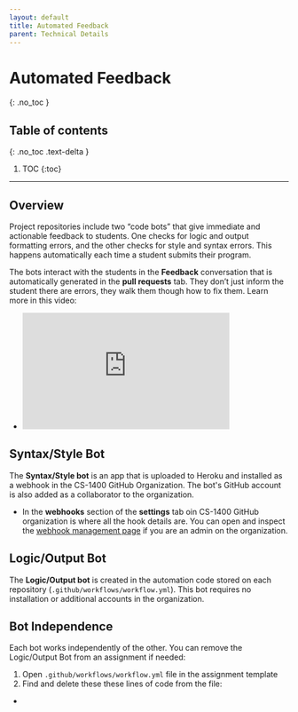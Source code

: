 ```yaml
---
layout: default
title: Automated Feedback
parent: Technical Details
---
```


# Automated Feedback
{: .no_toc }
## Table of contents
{: .no_toc .text-delta }

1. TOC
{:toc}

---

## Overview
Project repositories include two “code bots” that give immediate and actionable feedback to students. One checks for logic and output formatting errors, and the other checks for style and syntax errors. This happens automatically each time a student submits their program. 

The bots interact with the students in the **Feedback** conversation that is automatically generated in the **pull requests** tab. They don’t just inform the student there are errors, they walk them though how to fix them. Learn more in this video:

- <iframe width="373" height="210" src="https://www.youtube.com/embed/gdc-SYhRFCM" frameborder="0" allow="accelerometer; autoplay; clipboard-write; encrypted-media; gyroscope; picture-in-picture" allowfullscreen></iframe>

## Syntax/Style Bot

The **Syntax/Style bot** is an app that is uploaded to Heroku and installed as a webhook in the CS-1400 GitHub Organization. The bot's GitHub account is also added as a collaborator to the organization. 
- In the **webhooks** section  of the **settings** tab oin CS-1400 GitHub organization is where all the hook details are. You can open and inspect the <a href='https://github.com/organizations/CS-1030/settings/hooks/282625978'  target="_blank">webhook management page</a> if you are an admin on the organization. 

## Logic/Output Bot

The **Logic/Output bot** is created in the automation code stored on each repository (`.github/workflows/workflow.yml`). This bot requires no installation or additional accounts in the organization.

## Bot Independence

Each bot works independently of the other. You can remove the Logic/Output Bot from an assignment if needed:
1. Open `.github/workflows/workflow.yml` file in the assignment template
2. Find and delete these these lines of code from the file:
  - <script src="https://gist.github.com/RuizTheRuler/a2573326c4568a091399681f0ddfc1d3.js"></script>
